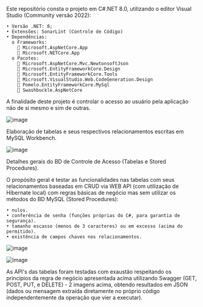 Este repositório consta o projeto em C#.NET 8.0, utilizando o editor Visual Studio (Community versão 2022):

    • Versão .NET: 8;
    • Extensões: SonarLint (Controle de Código)
    • Dependências:
      o Frameworks:
         Microsoft.AspNetCore.App
         Microsoft.NETCore.App
      o Pacotes:
         Microsoft.AspNetCore.Mvc.NewtonsoftJson
         Microsoft.EntityFrameworkCore.Design
         Microsoft.EntityFrameworkCore.Tools
         Microsoft.VisualStudio.Web.CodeGeneration.Design
         Pomelo.EntityFrameworkCore.MySql
         Swashbuckle.AspNetCore

A finalidade deste projeto é controlar o acesso ao usuário pela aplicação não de si mesmo e sim de outras.

![image](https://github.com/user-attachments/assets/2192056a-8aef-4c7c-a0f2-6ac4964c2a25)

Elaboração de tabelas e seus respectivos relacionamentos escritas em MySQL Workbench.

![image](https://github.com/user-attachments/assets/193f5fa7-5cef-4b4b-b9cf-664c25f4cf2a)

  Detalhes gerais do BD de Controle de Acesso (Tabelas e Stored Procedures).

O propósito geral é testar as funcionalidades nas tabelas com seus relacionamentos baseadas em CRUD via WEB API (com utilização de Hibernate local) com regras básicas de negócio mas sem utilizar os métodos do BD MySQL (Stored Procedures):

    • nulos.
    • conferência de senha (funções próprias do C#, para garantia de segurança).
    • tamanho escasso (menos de 3 caracteres) ou em excesso (acima do permitido).
    • existência de campos chaves nos relacionamentos.

![image](https://github.com/user-attachments/assets/be94e714-7eff-480c-a7bb-0ad9a14f378e)

![image](https://github.com/user-attachments/assets/5a133e08-f82b-468c-9246-d4db8a8570db)

As API's das tabelas foram testadas com exaustão respeitando os princípios da regra de negócio apresentada acima utilizando Swagger (GET, POST, PUT, e DELETE) - 2 imagens acima, obtendo resultados em JSON (dados ou mensagem extraída diretamente no próprio código independentemente da operação que vier a executar).
